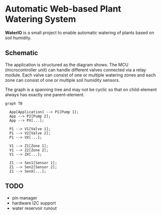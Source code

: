 # Automatic Web-based Plant Watering System

**WaterIO** is a small project to enable automatic watering of plants based on soil humidity. 

## Schematic

The application is structured as the diagram shows. The MCU (microcontroller unit) can handle different valves connected via a relay module. Each valve can consist of one or multiple watering zones and each zone can consist of one or multiple soil humidity sensors.

The graph is a spanning tree and may not be cyclic so that on child-element always has exactly one parent-element.

```mermaid
graph TB
  
  App[Application] --> P1[Pump 1];
  App --> P2[Pump 2];
  App --> PX[...];

  P1 --> V1[Valve 1];
  P1 --> V2[Valve 2];
  P1 --> VX[...];

  V1 --> Z1[Zone 1];
  V1 --> Z2[Zone 2];
  V1 --> ZX[...];

  Z1 --> Sen1[Sensor 1];
  Z1 --> Sen2[Sensor 2];
  Z1 --> SenX[...];
```

## TODO

- pin manager
- hardware I2C support
- water reservoir runout